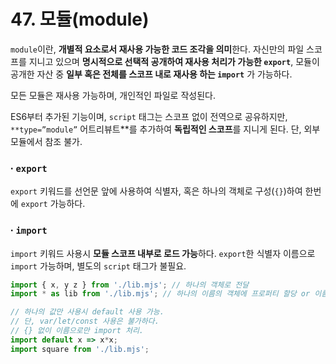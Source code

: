 # 47. 모듈(module)

`module`이란, **개별적 요소로서 재사용 가능한 코드 조각을 의미**한다. 자신만의 파일 스코프를 지니고 있으며 **명시적으로 선택적 공개하여 재사용 처리가 가능한 `export`**, 모듈이 공개한 자산 중 **일부 혹은 전체를 스코프 내로 재사용 하는 `import`** 가 가능하다.

모든 모듈은 재사용 가능하며, 개인적인 파일로 작성된다. 

ES6부터 추가된 기능이며, `script` 태그는 스코프 없이 전역으로 공유하지만, `**type=”module”` 어트리뷰트**를 추가하여 **독립적인 스코프**를 지니게 된다. 단, 외부 모듈에서 참조 불가.

### ∙ `export`

`export` 키워드를 선언문 앞에 사용하여 식별자, 혹은 하나의 객체로 구성(`{}`)하여 한번에 `export` 가능하다.

### ∙ `import`

`import` 키워드 사용시 **모듈 스코프 내부로 로드 가능**하다. `export`한 식별자 이름으로 `import` 가능하며, 별도의 `script` 태그가 불필요. 

```jsx
import { x, y z } from './lib.mjs'; // 하나의 객체로 전달
import * as lib from './lib.mjs'; // 하나의 이름의 객체에 프로퍼티 할당 or 이름 변경

// 하나의 값만 사용시 default 사용 가능. 
// 단, var/let/const 사용은 불가하다. 
// {} 없이 이름으로만 import 처리.
import default x => x*x;
import square from './lib.mjs';
```